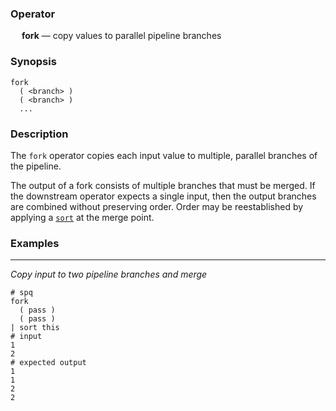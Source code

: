 ### Operator

&emsp; **fork** &mdash; copy values to parallel pipeline branches

### Synopsis

```
fork
  ( <branch> )
  ( <branch> )
  ...
```
### Description

The `fork` operator copies each input value to multiple, parallel branches of
the pipeline.

The output of a fork consists of multiple branches that must be merged.
If the downstream operator expects a single input, then the output branches are
combined without preserving order.  Order may be reestablished by applying a
[`sort`](sort.md) at the merge point.

### Examples

---

_Copy input to two pipeline branches and merge_
```mdtest-spq
# spq
fork
  ( pass )
  ( pass )
| sort this
# input
1
2
# expected output
1
1
2
2
```
